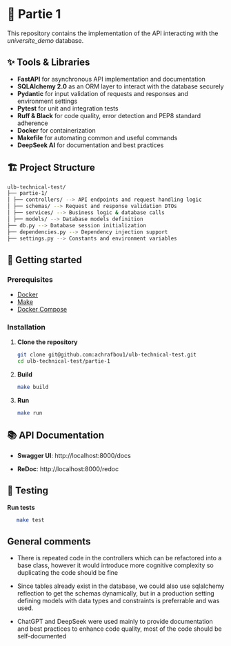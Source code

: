 # 🚀 Partie 1

This repository contains the implementation of the API interacting with the *universite_demo* database.
## ✨ Tools & Libraries

- **FastAPI** for asynchronous API implementation and documentation
- **SQLAlchemy 2.0** as an ORM layer to interact with the database securely
- **Pydantic** for input validation of requests and responses and environment settings
- **Pytest** for unit and integration tests
- **Ruff & Black** for code quality, error detection and PEP8 standard adherence
- **Docker** for containerization
- **Makefile** for automating common and useful commands
- **DeepSeek AI** for documentation and best practices

## 🏗️ Project Structure

```bash
ulb-technical-test/
├── partie-1/
│ ├── controllers/ --> API endpoints and request handling logic
│ ├── schemas/ --> Request and response validation DTOs
│ ├── services/ --> Business logic & database calls
│ ├── models/ --> Database models definition
├── db.py --> Database session initialization 
├── dependencies.py --> Dependency injection support
├── settings.py --> Constants and environment variables
```
## 🚀 Getting started

### Prerequisites

- [Docker](https://docs.docker.com/get-docker/)
- [Make](https://www.gnu.org/software/make/)
- [Docker Compose](https://docs.docker.com/compose/install/) 

### Installation

1. **Clone the repository**
   ```bash
   git clone git@github.com:achrafbou1/ulb-technical-test.git
   cd ulb-technical-test/partie-1
   ```
2. **Build**
    ```bash
   make build
   ```
3. **Run**
    ```bash
   make run
   ```
## 📚 API Documentation
- **Swagger UI**: http://localhost:8000/docs

- **ReDoc**: http://localhost:8000/redoc

## 🧪 Testing
**Run tests**

```bash
   make test
   ```

## General comments 

- There is repeated code in the controllers which can be refactored into a base class, however it would introduce more cognitive complexity so duplicating the code should be fine

- Since tables already exist in the database, we could also use sqlalchemy reflection to get the schemas dynamically, but in a production setting defining models with data types and constraints is preferrable and was used.

- ChatGPT and DeepSeek were used mainly to provide documentation and best practices to enhance code quality, most of the code should be self-documented
